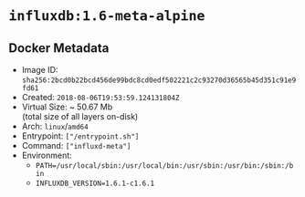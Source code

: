 # `influxdb:1.6-meta-alpine`

## Docker Metadata

- Image ID: `sha256:2bcd0b22bcd456de99bdc8cd0edf502221c2c93270d36565b45d351c91e9fd61`
- Created: `2018-08-06T19:53:59.124131804Z`
- Virtual Size: ~ 50.67 Mb  
  (total size of all layers on-disk)
- Arch: `linux`/`amd64`
- Entrypoint: `["/entrypoint.sh"]`
- Command: `["influxd-meta"]`
- Environment:
  - `PATH=/usr/local/sbin:/usr/local/bin:/usr/sbin:/usr/bin:/sbin:/bin`
  - `INFLUXDB_VERSION=1.6.1-c1.6.1`

